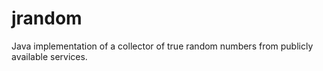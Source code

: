 jrandom
=======

Java implementation of a collector of true random numbers from publicly available services.
